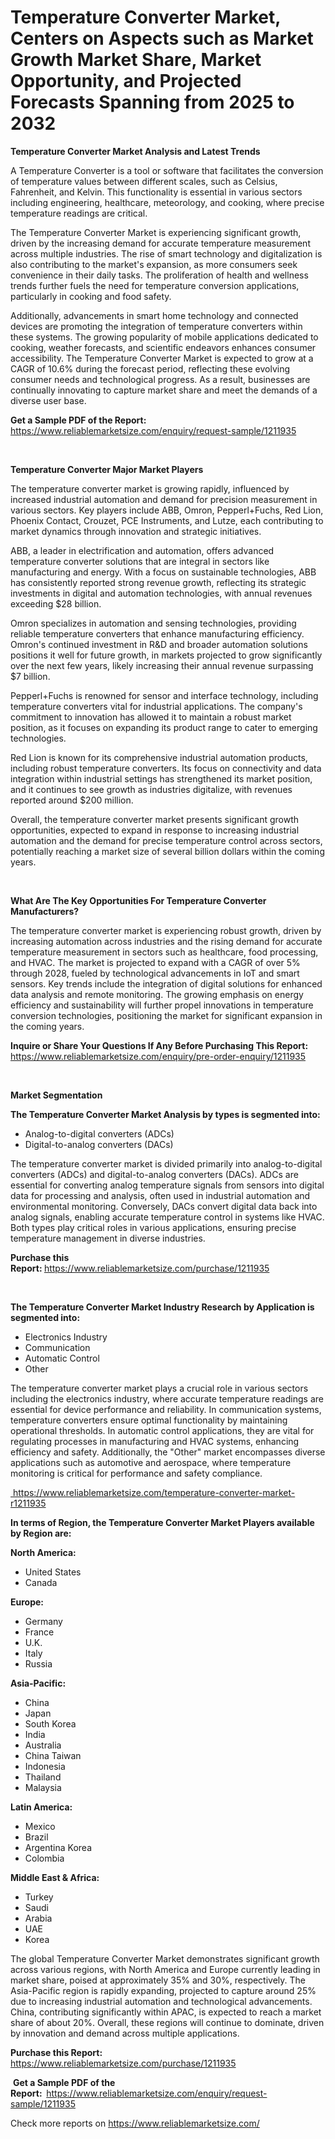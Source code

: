 <p><h1>Temperature Converter Market, Centers on Aspects such as Market Growth Market Share, Market Opportunity, and Projected Forecasts Spanning from 2025 to 2032</h1></p><p><strong>Temperature Converter Market Analysis and Latest Trends</strong></p>
<p><p>A Temperature Converter is a tool or software that facilitates the conversion of temperature values between different scales, such as Celsius, Fahrenheit, and Kelvin. This functionality is essential in various sectors including engineering, healthcare, meteorology, and cooking, where precise temperature readings are critical.</p><p>The Temperature Converter Market is experiencing significant growth, driven by the increasing demand for accurate temperature measurement across multiple industries. The rise of smart technology and digitalization is also contributing to the market's expansion, as more consumers seek convenience in their daily tasks. The proliferation of health and wellness trends further fuels the need for temperature conversion applications, particularly in cooking and food safety.</p><p>Additionally, advancements in smart home technology and connected devices are promoting the integration of temperature converters within these systems. The growing popularity of mobile applications dedicated to cooking, weather forecasts, and scientific endeavors enhances consumer accessibility. The Temperature Converter Market is expected to grow at a CAGR of 10.6% during the forecast period, reflecting these evolving consumer needs and technological progress. As a result, businesses are continually innovating to capture market share and meet the demands of a diverse user base.</p></p>
<p><strong>Get a Sample PDF of the Report:&nbsp;</strong> <a href="https://www.reliablemarketsize.com/enquiry/request-sample/1211935?utm_campaign=2941&utm_medium=2&utm_source=Github&utm_content=ia&utm_term=24032025&utm_id=temperature-converter">https://www.reliablemarketsize.com/enquiry/request-sample/1211935</a></p>
<p>&nbsp;</p>
<p><strong>Temperature Converter Major Market Players</strong></p>
<p><p>The temperature converter market is growing rapidly, influenced by increased industrial automation and demand for precision measurement in various sectors. Key players include ABB, Omron, Pepperl+Fuchs, Red Lion, Phoenix Contact, Crouzet, PCE Instruments, and Lutze, each contributing to market dynamics through innovation and strategic initiatives.</p><p>ABB, a leader in electrification and automation, offers advanced temperature converter solutions that are integral in sectors like manufacturing and energy. With a focus on sustainable technologies, ABB has consistently reported strong revenue growth, reflecting its strategic investments in digital and automation technologies, with annual revenues exceeding $28 billion.</p><p>Omron specializes in automation and sensing technologies, providing reliable temperature converters that enhance manufacturing efficiency. Omron's continued investment in R&D and broader automation solutions positions it well for future growth, in markets projected to grow significantly over the next few years, likely increasing their annual revenue surpassing $7 billion.</p><p>Pepperl+Fuchs is renowned for sensor and interface technology, including temperature converters vital for industrial applications. The company's commitment to innovation has allowed it to maintain a robust market position, as it focuses on expanding its product range to cater to emerging technologies.</p><p>Red Lion is known for its comprehensive industrial automation products, including robust temperature converters. Its focus on connectivity and data integration within industrial settings has strengthened its market position, and it continues to see growth as industries digitalize, with revenues reported around $200 million.</p><p>Overall, the temperature converter market presents significant growth opportunities, expected to expand in response to increasing industrial automation and the demand for precise temperature control across sectors, potentially reaching a market size of several billion dollars within the coming years.</p></p>
<p>&nbsp;</p>
<p><strong>What Are The Key Opportunities For Temperature Converter Manufacturers?</strong></p>
<p><p>The temperature converter market is experiencing robust growth, driven by increasing automation across industries and the rising demand for accurate temperature measurement in sectors such as healthcare, food processing, and HVAC. The market is projected to expand with a CAGR of over 5% through 2028, fueled by technological advancements in IoT and smart sensors. Key trends include the integration of digital solutions for enhanced data analysis and remote monitoring. The growing emphasis on energy efficiency and sustainability will further propel innovations in temperature conversion technologies, positioning the market for significant expansion in the coming years.</p></p>
<p><strong>Inquire or Share Your Questions If Any Before Purchasing This Report:</strong> <a href="https://www.reliablemarketsize.com/enquiry/pre-order-enquiry/1211935?utm_campaign=2941&utm_medium=2&utm_source=Github&utm_content=ia&utm_term=24032025&utm_id=temperature-converter">https://www.reliablemarketsize.com/enquiry/pre-order-enquiry/1211935</a></p>
<p>&nbsp;</p>
<p><strong>Market Segmentation</strong></p>
<p><strong>The Temperature Converter Market Analysis by types is segmented into:</strong></p>
<p><ul><li>Analog-to-digital converters (ADCs)</li><li>Digital-to-analog converters (DACs)</li></ul></p>
<p><p>The temperature converter market is divided primarily into analog-to-digital converters (ADCs) and digital-to-analog converters (DACs). ADCs are essential for converting analog temperature signals from sensors into digital data for processing and analysis, often used in industrial automation and environmental monitoring. Conversely, DACs convert digital data back into analog signals, enabling accurate temperature control in systems like HVAC. Both types play critical roles in various applications, ensuring precise temperature management in diverse industries.</p></p>
<p><strong>Purchase this Report:&nbsp;</strong><a href="https://www.reliablemarketsize.com/purchase/1211935?utm_campaign=2941&utm_medium=2&utm_source=Github&utm_content=ia&utm_term=24032025&utm_id=temperature-converter">https://www.reliablemarketsize.com/purchase/1211935</a></p>
<p>&nbsp;</p>
<p><strong>The Temperature Converter Market Industry Research by Application is segmented into:</strong></p>
<p><ul><li>Electronics Industry</li><li>Communication</li><li>Automatic Control</li><li>Other</li></ul></p>
<p><p>The temperature converter market plays a crucial role in various sectors including the electronics industry, where accurate temperature readings are essential for device performance and reliability. In communication systems, temperature converters ensure optimal functionality by maintaining operational thresholds. In automatic control applications, they are vital for regulating processes in manufacturing and HVAC systems, enhancing efficiency and safety. Additionally, the "Other" market encompasses diverse applications such as automotive and aerospace, where temperature monitoring is critical for performance and safety compliance.</p></p>
<p><a href="https://www.reliablemarketsize.com/temperature-converter-market-r1211935?utm_campaign=2941&utm_medium=2&utm_source=Github&utm_content=ia&utm_term=24032025&utm_id=temperature-converter">&nbsp;https://www.reliablemarketsize.com/temperature-converter-market-r1211935</a></p>
<p><strong>In terms of Region, the Temperature Converter Market Players available by Region are:</strong></p>
<p>
    <p> <strong> North America: </strong>
        <ul>
            <li>United States</li>
            <li>Canada</li>
        </ul>
        </p> 
    <p> <strong> Europe: </strong>
        <ul>
            <li>Germany</li>
            <li>France</li>
            <li>U.K.</li>
            <li>Italy</li>
            <li>Russia</li>
        </ul>
        </p> 
    <p> <strong> Asia-Pacific: </strong>
        <ul>
            <li>China</li>
            <li>Japan</li>
            <li>South Korea</li>
            <li>India</li>
            <li>Australia</li>
            <li>China Taiwan</li>
            <li>Indonesia</li>
            <li>Thailand</li>
            <li>Malaysia</li>
        </ul>
        </p> 
    <p> <strong> Latin America: </strong>
        <ul>
            <li>Mexico</li>
            <li>Brazil</li>
            <li>Argentina Korea</li>
            <li>Colombia</li>
        </ul>
        </p> 
    <p> <strong> Middle East & Africa: </strong>
        <ul>
            <li>Turkey</li>
            <li>Saudi</li>
            <li>Arabia</li>
            <li>UAE</li>
            <li>Korea</li>
        </ul>
    </p>
    </p>
<p><p>The global Temperature Converter Market demonstrates significant growth across various regions, with North America and Europe currently leading in market share, poised at approximately 35% and 30%, respectively. The Asia-Pacific region is rapidly expanding, projected to capture around 25% due to increasing industrial automation and technological advancements. China, contributing significantly within APAC, is expected to reach a market share of about 20%. Overall, these regions will continue to dominate, driven by innovation and demand across multiple applications.</p></p>
<p><strong>Purchase this Report: </strong><a href="https://www.reliablemarketsize.com/purchase/1211935?utm_campaign=2941&utm_medium=2&utm_source=Github&utm_content=ia&utm_term=24032025&utm_id=temperature-converter">https://www.reliablemarketsize.com/purchase/1211935</a></p>
<p>&nbsp;<strong>Get a Sample PDF of the Report:&nbsp;&nbsp;</strong><a href="https://www.reliablemarketsize.com/enquiry/request-sample/1211935?utm_campaign=2941&utm_medium=2&utm_source=Github&utm_content=ia&utm_term=24032025&utm_id=temperature-converter">https://www.reliablemarketsize.com/enquiry/request-sample/1211935</a></p>
<p><strong></strong></p>
<p>Check more reports on <a href="https://www.reliablemarketsize.com/?utm_campaign=2941&utm_medium=2&utm_source=Github&utm_content=ia&utm_term=24032025&utm_id=temperature-converter">https://www.reliablemarketsize.com/</a></p>